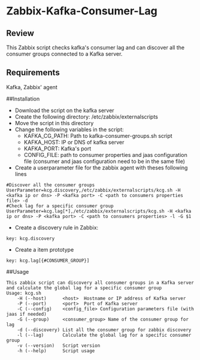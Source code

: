 # Zabbix-Kafka-Consumer-Lag


## Review
This Zabbix script checks kafka's consumer lag and can discover all the consumer groups connected to a Kafka server.

## Requirements
Kafka, Zabbix' agent

##Installation
* Download the script on the kafka server
* Create the following directory: /etc/zabbix/externalscripts
* Move the script in this directory
* Change the following variables in the script:
  * KAFKA_CG_PATH: Path to kafka-consumer-groups.sh script
  * KAFKA_HOST: IP or DNS of kafka server
  * KAFKA_PORT: Kafka's port
  * CONFIG_FILE: path to consumer properties and jaas configuration file (consumer and jaas configuration need to be in the same file)
* Create a userparameter file for the zabbix agent with theses following lines
```
#Discover all the consumer groups
UserParameter=kcg.discovery,/etc/zabbix/externalscripts/kcg.sh -H <kafka ip or dns> -P <kafka port> -C <path to consumers properties file> -d
#Check lag for a specific consumer group
UserParameter=kcg.lag[*],/etc/zabbix/externalscripts/kcg.sh -H <kafka ip or dns> -P <kafka port> -C <path to consumers properties> -l -G $1
```
* Create a discovery rule in Zabbix:
```
key: kcg.discovery
```
* Create a item prototype
```
key: kcg.lag[{#CONSUMER_GROUP}]
```



##Usage
```
This zabbix script can discovery all consumer groups in a Kafka server and calculate the global lag for a specific consumer group
Usage: kcg.sh
    -H (--host)      <host>  Hostname or IP address of Kafka server
    -P (--port)      <port>  Port of Kafka server
    -C (--config)    <config_file> Configuration parameters file (with jaas if needed)
    -G (--group)     <consumer_group> Name of the consumer group for lag
    -d (--discovery) List all the consumer group for zabbix discovery
    -l (--lag)       Calculate the global lag for a specific consumer group
    -v (--version)   Script version
    -h (--help)      Script usage
```
